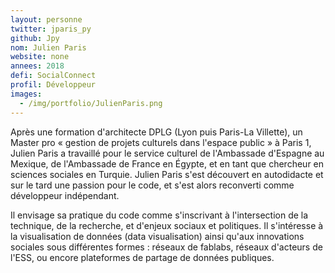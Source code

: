 ```yaml
---
layout: personne
twitter: jparis_py
github: Jpy
nom: Julien Paris
website: none
annees: 2018
defi: SocialConnect
profil: Développeur
images:
  - /img/portfolio/JulienParis.png
---
```


Après une formation d'architecte DPLG (Lyon puis Paris-La Villette),
un Master pro « gestion de projets culturels dans l'espace public » à
Paris 1, Julien Paris a travaillé pour le service culturel de
l'Ambassade d'Espagne au Mexique, de l'Ambassade de France en Égypte,
et en tant que chercheur en sciences sociales en Turquie. Julien Paris
s'est découvert en autodidacte et sur le tard une passion pour le
code, et s'est alors reconverti comme développeur indépendant.

Il envisage sa pratique du code comme s'inscrivant à l'intersection de
la technique, de la recherche, et d'enjeux sociaux et politiques. Il
s'intéresse à la visualisation de données (data visualisation) ainsi
qu'aux innovations sociales sous différentes formes : réseaux de
fablabs, réseaux d'acteurs de l'ESS, ou encore plateformes de partage
de données publiques.
